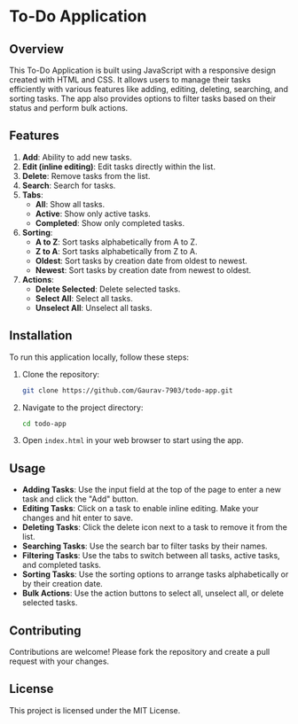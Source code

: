 # To-Do Application

## Overview

This To-Do Application is built using JavaScript with a responsive design created with HTML and CSS. It allows users to manage their tasks efficiently with various features like adding, editing, deleting, searching, and sorting tasks. The app also provides options to filter tasks based on their status and perform bulk actions.

## Features

1. **Add**: Ability to add new tasks.
2. **Edit (inline editing)**: Edit tasks directly within the list.
3. **Delete**: Remove tasks from the list.
4. **Search**: Search for tasks.
5. **Tabs**:
   - **All**: Show all tasks.
   - **Active**: Show only active tasks.
   - **Completed**: Show only completed tasks.
6. **Sorting**:
   - **A to Z**: Sort tasks alphabetically from A to Z.
   - **Z to A**: Sort tasks alphabetically from Z to A.
   - **Oldest**: Sort tasks by creation date from oldest to newest.
   - **Newest**: Sort tasks by creation date from newest to oldest.
7. **Actions**:
   - **Delete Selected**: Delete selected tasks.
   - **Select All**: Select all tasks.
   - **Unselect All**: Unselect all tasks.

## Installation

To run this application locally, follow these steps:

1. Clone the repository:

    ```bash
    git clone https://github.com/Gaurav-7903/todo-app.git
    ```

2. Navigate to the project directory:

    ```bash
    cd todo-app
    ```

3. Open `index.html` in your web browser to start using the app.

## Usage

- **Adding Tasks**: Use the input field at the top of the page to enter a new task and click the "Add" button.
- **Editing Tasks**: Click on a task to enable inline editing. Make your changes and hit enter to save.
- **Deleting Tasks**: Click the delete icon next to a task to remove it from the list.
- **Searching Tasks**: Use the search bar to filter tasks by their names.
- **Filtering Tasks**: Use the tabs to switch between all tasks, active tasks, and completed tasks.
- **Sorting Tasks**: Use the sorting options to arrange tasks alphabetically or by their creation date.
- **Bulk Actions**: Use the action buttons to select all, unselect all, or delete selected tasks.

## Contributing

Contributions are welcome! Please fork the repository and create a pull request with your changes.

## License

This project is licensed under the MIT License.
